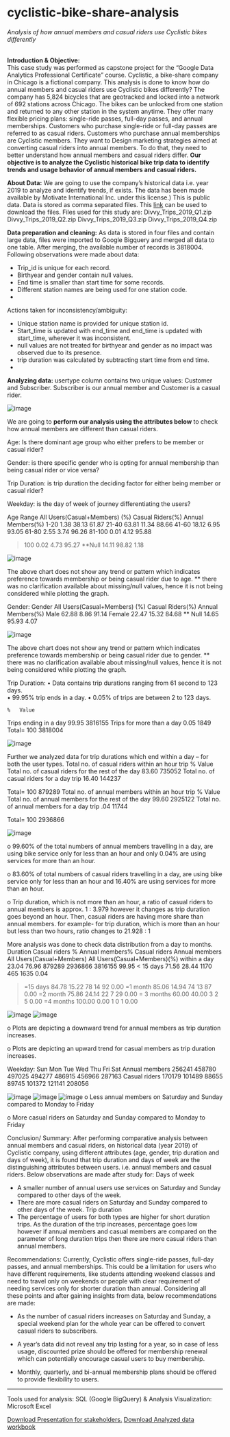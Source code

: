 # cyclistic-bike-share-analysis
###### Analysis of how annual members and casual riders use Cyclistic bikes differently

**Introduction & Objective:** <br>
This case study was performed as capstone project for the “Google Data Analytics Professional Certificate” course. 
Cyclistic, a bike-share company in Chicago is a fictional company. This analysis is done to know how do annual members and casual riders use Cyclistic bikes differently?
The company has 5,824 bicycles that are geotracked and locked into a network of 692 stations across Chicago. The bikes can be unlocked from one station and returned to any other station in the system anytime. They offer many flexible pricing plans: single-ride passes, full-day passes, and annual memberships. Customers who purchase single-ride or full-day passes are referred to as casual riders. Customers who purchase annual memberships are Cyclistic members.
 They want to Design marketing strategies aimed at converting casual riders into annual members. To do that, they need to better understand how annual members and casual riders differ.
 **Our objective is to analyze the Cyclistic historical bike trip data to identify trends and usage behavior of annual members and casual riders.**

**About Data:**
We are going to use the company’s historical data i.e. year 2019 to analyze and identify trends, if exists.
The data has been made available by Motivate International Inc. under this license.) This is public data.
Data is stored as comma separated files. This <a href='https://divvy-tripdata.s3.amazonaws.com/index.html'>link</a> can be used to download the files. Files used for this study are:
 Divvy_Trips_2019_Q1.zip
 Divvy_Trips_2019_Q2.zip
 Divvy_Trips_2019_Q3.zip 
 Divvy_Trips_2019_Q4.zip 

**Data preparation and cleaning:**
As data is stored in four files and contain large data, files were imported to Google Bigquery and merged all data to one table. After merging, the available number of records is 3818004.
Following observations were made about data:
-	Trip_id is unique for each record.
-	Birthyear and gender contain null values.
-	End time is smaller than start time for some records.
-	Different station names are being used for one station code.
-	
Actions taken for inconsistency/ambiguity:
-	Unique station name is provided for unique station id.
-	Start_time is updated with end_time and end_time is updated with start_time, wherever it was inconsistent. 
-  	null values are not treated for birthyear and gender as no impact was observed due to its presence.
-	trip duration was calculated by subtracting start time from end time.
-	
**Analyzing data:**
usertype column contains two unique values: Customer and Subscriber. Subscriber is our annual member and Customer is a casual rider.



![image](https://github.com/anju-pandey/cyclistic-bike-share-analysis/assets/124940549/4cc3c01f-37eb-4e5b-a134-23ae92051b32)


We are going to **perform our analysis using the attributes below** to check how annual members are different than casual riders.

Age: Is there dominant age group who either prefers to be member or casual rider?

Gender: is there specific gender who is opting for annual membership than being casual rider or vice versa?

Trip Duration: is trip duration the deciding factor for either being member or casual rider?

Weekday: is the day of week of journey differentiating the users?


 
Age
Range	All Users(Casual+Members) (%)	Casual Riders(%)	Annual Members(%)
1-20	1.38	38.13	61.87
21-40	63.81	11.34	88.66
41-60	18.12	6.95	93.05
61-80	2.55	3.74	96.26
81-100	0.01	4.12	95.88
>100	0.02	4.73	95.27
**Null	14.11	98.82	1.18

![image](https://github.com/anju-pandey/cyclistic-bike-share-analysis/assets/124940549/adf6df7f-fedb-44e4-90bb-984632cf02ad)

The above chart does not show any trend or pattern which indicates preference towards membership or being casual rider due to age.
** there was no clarification available about missing/null values, hence it is not being considered while plotting the graph.

Gender:
Gender	All Users(Casual+Members) (%)	Casual Riders(%)	Annual Members(%)
Male	62.88	8.86	91.14
Female	22.47	15.32	84.68
** Null	14.65	95.93	4.07

![image](https://github.com/anju-pandey/cyclistic-bike-share-analysis/assets/124940549/19ed5250-16ce-4f59-b186-e276fe14dbac)

The above chart does not show any trend or pattern which indicates preference towards membership or being casual rider due to gender.
** there was no clarification available about missing/null values, hence it is not being considered while plotting the graph.

Trip Duration:
•	Data contains trip durations ranging from 61 second to 123 days.       
•	99.95% trip ends in a day.
•	0.05% of trips are between 2 to 123 days.

	%	Value
Trips ending in a day	99.95	3816155
Trips for more than a day	0.05	1849
Total=	100	3818004

![image](https://github.com/anju-pandey/cyclistic-bike-share-analysis/assets/124940549/83c035b4-bb47-4863-810e-2aae4b910fc1)


Further we analyzed data for trip durations which end within a day – for both the user types.
 Total no. of casual riders within an hour trip	%	Value
Total no. of casual riders for the rest of the day	83.60	735052
Total no. of casual riders for a day trip	16.40	144237

Total=	100	879289
 Total no. of annual members within an hour trip	%	Value
Total no. of annual members for the rest of the day	99.60	2925122
Total no. of annual members for a day trip	.04	11744

Total=	100	2936866





![image](https://github.com/anju-pandey/cyclistic-bike-share-analysis/assets/124940549/745f9fb1-88c3-49cd-9e4d-ca7f36e4cddd)


o	99.60% of the total numbers of annual members travelling in a day, are using bike service only for less than an hour and only 0.04% are using services for more than an hour.

o	83.60% of total numbers of casual riders travelling in a day, are using bike service only for less than an hour and 16.40% are using services for more than an hour.

o	Trip duration, which is not more than an hour, a ratio of casual riders to annual members is approx. 1 : 3.979 however it changes as trip duration goes beyond an hour. Then, casual riders are having more share than annual members. for example- for trip duration, which is more than an hour but less than two hours, ratio changes to 21.928 : 1



More analysis was done to check data distribution from a day to months.
 Duration	Casual riders %	Annual members%	Casual riders	Annual members	All Users(Casual+Members)	All Users(Casual+Members)(%)
within a day	23.04	76.96	879289	2936866	3816155	99.95
< 15 days	71.56	28.44	1170	465	1635	0.04
>=15 days	84.78	15.22	78	14	92	0.00
>=1 month	85.06	14.94	74	13	87	0.00
>=2 month	75.86	24.14	22	7	29	0.00
>= 3 months	60.00	40.00	3	2	5	0.00
>=4 months	100.00	0.00	1	0	1	0.00



![image](https://github.com/anju-pandey/cyclistic-bike-share-analysis/assets/124940549/1d235df1-21b2-4559-8b4f-d68c98516c9a)
![image](https://github.com/anju-pandey/cyclistic-bike-share-analysis/assets/124940549/6cf74775-6e63-4128-b2bf-2c2337caac20)

o	Plots are depicting a downward trend for annual members as trip duration increases.

o	Plots are depicting an upward trend for casual members as trip duration increases.

Weekday:
 	Sun	Mon	Tue	Wed	Thu	Fri	Sat
Annual members	256241	458780	497025	494277	486915	456966	287163
Casual riders	170179	101489	88655	89745	101372	121141	208056


![image](https://github.com/anju-pandey/cyclistic-bike-share-analysis/assets/124940549/d2357b74-df21-4b3d-8be3-0f92d7bbe69d)
![image](https://github.com/anju-pandey/cyclistic-bike-share-analysis/assets/124940549/d5107d69-8936-412f-ad3f-07e1a04aa095)
![image](https://github.com/anju-pandey/cyclistic-bike-share-analysis/assets/124940549/876cd51e-59c3-4e0e-b195-b92800cdba8a)
o	Less annual members on Saturday and Sunday compared to Monday to Friday

o	More casual riders on Saturday and Sunday compared to Monday to Friday


Conclusion/ Summary:
After performing comparative analysis between annual members and casual riders, on historical data (year 2019) of Cyclistic company, using different attributes (age, gender, trip duration and days of week), it is found that trip duration and days of week are the distinguishing attributes between users. i.e. annual members and casual riders.
Below observations are made after study for:
        Days of week
-	A smaller number of annual users use services on Saturday and Sunday compared to other days of the week.
-	There are more casual riders on Saturday and Sunday compared to other days of the week.
       Trip duration
-	The percentage of users for both types are higher for short duration trips. As the duration of the trip increases, percentage goes low however if annual members and casual members are compared on the parameter of long duration trips then there are more casual riders than annual members.

Recommendations:
Currently, Cyclistic offers single-ride passes, full-day passes, and annual memberships. This could be a limitation for users who have different requirements, like students attending weekend classes and need to travel only on weekends or people with clear requirement of needing services only for shorter duration than annual. Considering all these points and after gaining insights from data, below recommendations are made:
-	As the number of casual riders increases on Saturday and Sunday, a special weekend plan for the whole year can be offered to convert casual riders to subscribers.

-	A year’s data did not reveal any trip lasting for a year, so in case of less usage, discounted prize should be offered for membership renewal which can potentially encourage casual users to buy membership. 

-	Monthly, quarterly, and bi-annual membership plans should be offered to provide flexibility to users.

----------------------------------------------------------------------------------------------------------------------------
Tools used for analysis: SQL (Google BigQuery) & Analysis
Visualization: Microsoft Excel

<a href='https://docs.google.com/presentation/d/e/2PACX-1vT3N9cvcGDGbgJR5Rqj-4tpSH6CAPbQicG04VS6Ye_0nEAWVL3R_UQ6U2A6iwOwGuKdgO8ICB_dMhz9/pub?start=false&loop=false&delayms=3000'>Download Presentation for stakeholders.</a>
<a href='https://docs.google.com/spreadsheets/d/1hby5QSqIwQYGuWiOMZdF2u1OJ-TbuKk2/edit?usp=sharing&ouid=116714514526983481166&rtpof=true&sd=true'>Download Analyzed data workbook</a>


